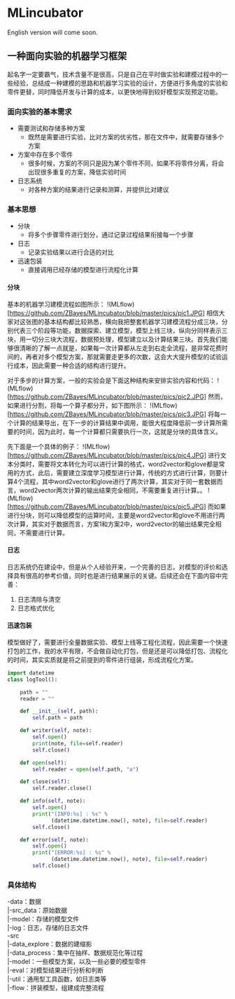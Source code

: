 # MLincubator
English version will come soon. 

## 一种面向实验的机器学习框架
起名字一定要霸气，技术含量不是很高，只是自己在平时做实验和建模过程中的一些经验，总结成一种建模的思路和机器学习实验的设计，方便进行多角度的实验和零件更替，同时降低开发与计算的成本，以更快地得到较好模型实现预定功能。


### 面向实验的基本需求
- 需要测试和存储多种方案
    + 既然是需要进行实验，比对方案的优劣性，那在文件中，就需要存储多个方案
- 方案中存在多个零件
    + 很多时候，方案的不同只是因为某个零件不同，如果不将零件分离，将会出现很多重复的方案，降低实验时间
- 日志系统
    + 对各种方案的结果进行记录和测算，并提供比对建议

### 基本思想
- 分块
    + 将多个步骤零件进行划分，通过记录过程结果衔接每一个步骤
- 日志
    + 记录实验结果以进行合适的对比
- 迅速包装
    + 直接调用已经存储的模型进行流程化计算

#### 分块
基本的机器学习建模流程如图所示：
!(MLflow)[https://github.com/ZBayes/MLincubator/blob/master/pics/pic1.JPG]
相信大家对这张图的基本结构都比较熟悉，横向我把整套机器学习建模流程分成三块，分别代表三个阶段等功能，数据探索、建立模型，模型上线三块，纵向分同样表示三块，用一切分三块大流程，数据预处理，模型建立以及计算结果三块。首先我们能够很清晰的了解一点就是，如果每一次计算都从左走到右走全流程，是非常花费时间的，再者对多个模型方案，那就需要走更多的次数，这会大大提升模型的试验运行成本，因此需要一种合适的结构进行提升。

对于多步的计算方案，一般的实验会是下面这种结构来安排实验内容和代码：
!(MLflow)[https://github.com/ZBayes/MLincubator/blob/master/pics/pic2.JPG]
然而，如果进行分割，将每一个算子都分开，如下图所示：
!(MLflow)[https://github.com/ZBayes/MLincubator/blob/master/pics/pic3.JPG]
将每一个计算的结果导出，在下一步的计算结果中调用，能很大程度降低前一步计算所需要的时间，因为此时，每一个计算都只需要执行一次，这就是分块的具体含义。

先下面是一个具体的例子：
!(MLflow)[https://github.com/ZBayes/MLincubator/blob/master/pics/pic4.JPG]
进行文本分类时，需要将文本转化为可以进行计算的格式，word2vector和glove都是常用的方式，此后，需要建立深度学习模型进行计算，传统的方式进行计算，则要计算4个流程，其中word2vector和glove进行了两次计算，其实对于同一套数据而言，word2vector两次计算的输出结果完全相同，不需要重复进行计算。。
!(MLflow)[https://github.com/ZBayes/MLincubator/blob/master/pics/pic5.JPG]
而如果进行分块，则可以降低模型的运算时间，主要是word2vector和glove不用进行两次计算，其实对于数据而言，方案1和方案2中，word2vector的输出结果完全相同，不需要进行计算。

#### 日志
日志系统仍在建设中，但是从个人经验开来，一个完善的日志，对模型的评价和选择具有很高的参考价值，同时也是进行结果展示的关键。后续还会在下面内容中完善：
1. 日志清除与清空
2. 日志格式优化

#### 迅速包装
模型做好了，需要进行全量数据实验、模型上线等工程化流程，因此需要一个快速打包的工作，我的水平有限，不会做自动化打包，但是还是可以降低打包、流程化的时间，其实实质就是将之前提到的零件进行组装，形成流程化方案。

```python
import datetime
class logTool():

    path = ""
    reader = ""

    def __init__(self, path):
        self.path = path

    def writer(self, note):
        self.open()
        print(note, file=self.reader)
        self.close()

    def open(self):
        self.reader = open(self.path, "a")

    def close(self):
        self.reader.close()

    def info(self, note):
        self.open()
        print("[INFO:%s] : %s" %
              (datetime.datetime.now(), note), file=self.reader)
        self.close()

    def error(self, note):
        self.open()
        print("[ERROR:%s] : %s" %
              (datetime.datetime.now(), note), file=self.reader)
        self.close()
```

### 具体结构
-data：数据  
|-src_data：原始数据  
|-model：存储的模型文件  
|-log：日志，存储的日志文件  
-src  
|-data_explore：数据的建缩影  
|-data_process：集中在抽样、数据规范化等过程  
|-model：一些模型方案，以及一些必要的模型零件  
|-eval：对模型结果进行分析和判断  
|-util：通用型工具函数，如日志类等  
|-flow：拼装模型，组建成完整流程  
